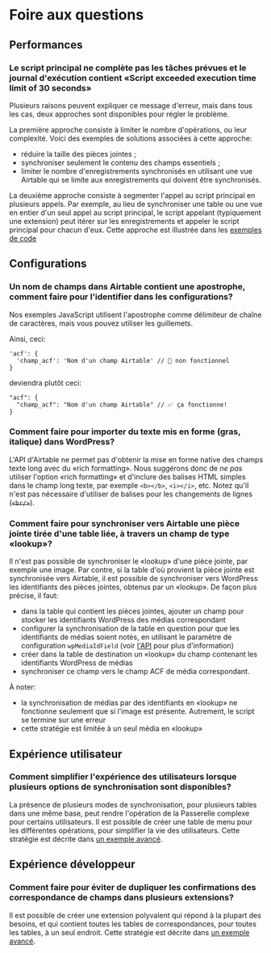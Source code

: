 # Foire aux questions

## Performances

### Le script principal ne complète pas les tâches prévues et le journal d'exécution contient «Script exceeded execution time limit of 30 seconds»

Plusieurs raisons peuvent expliquer ce message d'erreur, mais dans tous les cas, deux approches sont disponibles pour régler le problème.

La première approche consiste à limiter le nombre d'opérations, ou leur complexité. Voici des exemples de solutions associées à cette approche:

* réduire la taille des pièces jointes ;
* synchroniser seulement le contenu des champs essentiels ;
* limiter le nombre d'enregistrements synchronisés en utilisant une vue Airtable qui se limite aux enregistrements qui doivent être synchronisés.

La deuxième approche consiste à segmenter l'appel au script principal en plusieurs appels. Par exemple, au lieu de synchroniser une table ou une vue en entier d'un seul appel au script principal, le script appelant (typiquement une extension) peut itérer sur les enregistrements et appeler le script principal pour chacun d'eux. Cette approche est illustrée dans les [exemples de code](../scripts/loopOverRecordsSync.js)

## Configurations

### Un nom de champs dans Airtable contient une apostrophe, comment faire pour l'identifier dans les configurations?

Nos exemples JavaScript utilisent l'apostrophe comme délimiteur de chaîne de caractères, mais vous pouvez utiliser les guillemets.

Ainsi, ceci:

```
'acf': {
  'champ_acf': 'Nom d'un champ Airtable' // 🚫 non fonctionnel
}
```

deviendra plutôt ceci:

```
"acf": {
  "champ_acf": "Nom d'un champ Airtable" // ✅ ça fonctionne!
}
```

### Comment faire pour importer du texte mis en forme (gras, italique) dans WordPress?

L'API d'Airtable ne permet pas d'obtenir la mise en forme native des champs texte long avec du «rich formatting». Nous suggérons donc de _ne pas_ utiliser l'option «rich formatting» et d'inclure des balises HTML simples dans le champ long texte, par exemple `<b></b>`, `<i></i>`, etc. Notez qu'il n'est pas nécessaire d'utiliser de balises pour les changements de lignes (~~`<br/>`~~).

### Comment faire pour synchroniser vers Airtable une pièce jointe tirée d'une table liée, à travers un champ de type «lookup»?

Il n'est pas possible de synchroniser le «lookup» d'une pièce jointe, par exemple une image. Par contre, si la table d'où provient la pièce jointe est synchronisée vers Airtable, il est possible de synchroniser vers WordPress les identifiants des pièces jointes, obtenus par un «lookup». De façon plus précise, il faut:

* dans la table qui contient les pièces jointes, ajouter un champ pour stocker les identifiants WordPress des médias correspondant
* configurer la synchronisation de la table en question pour que les identifiants de médias soient notés, en utilisant le paramètre de configuration `wpMediaIdField` (voir [l'API](api.md) pour plus d'information)
* créer dans la table de destination un «lookup» du champ contenant les identifiants WordPress de médias
* synchroniser ce champ vers le champ ACF de média correspondant.

À noter:
* la synchronisation de médias par des identifiants en «lookup» ne fonctionne seulement que si l'image est présente. Autrement, le script se termine sur une erreur
* cette stratégie est limitée à un seul média en «lookup»

## Expérience utilisateur

### Comment simplifier l'expérience des utilisateurs lorsque plusieurs options de synchronisation sont disponibles?

La présence de plusieurs modes de synchronisation, pour plusieurs tables dans une même base, peut rendre l'opération de la Passerelle complexe pour certains utilisateurs. Il est possible de créer une table de menu pour les différentes opérations, pour simplifier la vie des utilisateurs. Cette stratégie est décrite dans [un exemple avancé](../doc/exemples.md#avancé-un-seul-script-pour-plusieurs-types-dopérations-et-pour-maintenir-une-seule-table-de-correspondances).

## Expérience développeur

### Comment faire pour éviter de dupliquer les confirmations des correspondance de champs dans plusieurs extensions?

Il est possible de créer une extension polyvalent qui répond à la plupart des besoins, et qui contient toutes les tables de correspondances, pour toutes les tables, à un seul endroit. Cette stratégie est décrite dans [un exemple avancé](../doc/exemples.md#avancé-un-seul-script-pour-plusieurs-types-dopérations-et-pour-maintenir-une-seule-table-de-correspondances).

